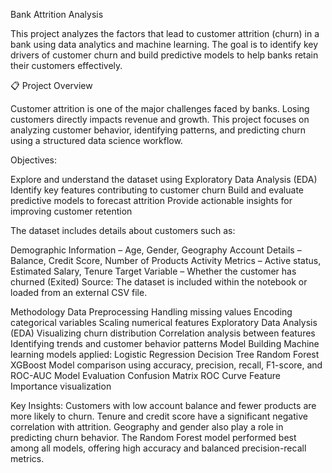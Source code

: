 Bank Attrition Analysis

This project analyzes the factors that lead to customer attrition (churn) in a bank using data analytics and machine learning. The goal is to identify key drivers of customer churn and build predictive models to help banks retain their customers effectively.

📋 Project Overview

Customer attrition is one of the major challenges faced by banks. Losing customers directly impacts revenue and growth.
This project focuses on analyzing customer behavior, identifying patterns, and predicting churn using a structured data science workflow.

Objectives:

Explore and understand the dataset using Exploratory Data Analysis (EDA)
Identify key features contributing to customer churn
Build and evaluate predictive models to forecast attrition
Provide actionable insights for improving customer retention

The dataset includes details about customers such as:

Demographic Information – Age, Gender, Geography
Account Details – Balance, Credit Score, Number of Products
Activity Metrics – Active status, Estimated Salary, Tenure
Target Variable – Whether the customer has churned (Exited)
Source: The dataset is included within the notebook or loaded from an external CSV file.

Methodology
Data Preprocessing
Handling missing values
Encoding categorical variables
Scaling numerical features
Exploratory Data Analysis (EDA)
Visualizing churn distribution
Correlation analysis between features
Identifying trends and customer behavior patterns
Model Building
Machine learning models applied:
Logistic Regression
Decision Tree
Random Forest
XGBoost
Model comparison using accuracy, precision, recall, F1-score, and ROC-AUC
Model Evaluation
Confusion Matrix
ROC Curve
Feature Importance visualization

Key Insights:
Customers with low account balance and fewer products are more likely to churn.
Tenure and credit score have a significant negative correlation with attrition.
Geography and gender also play a role in predicting churn behavior.
The Random Forest model performed best among all models, offering high accuracy and balanced precision-recall metrics.
